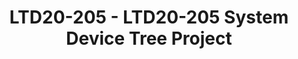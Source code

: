 ---
categories:
- ltd20
description: Today's heterogeneous SoCs are very hard to configure. Issues such as
  which cores, memory and devices belong to which operating systems, hypervisors and
  firmware is done in an ad-hoc, error prone way. Even harder is to set up shared
  resources, e.g. shared pages for virtio.<br><br>System Device Trees will change
  all that by extending today's device trees, used by Linux, Xen, U-Boot, etc. to
  describe the full system and also include configuration information on what belongs
  where. This will enable any operating environment, including open source and proprietary
  Real-Time Operating Systems to be configured form one true source. System Device
  Trees are part of the Linaro Device Tree Evolution Project.<br><br>This talk will
  discuss the progress that has been made up to date, both in terms of specification
  as well as tooling. The open source Lopper tool will be demonstrated with different
  backends to show how to "prune" the System Device Tree to a traditional Device Tree
  as well as generating "#define" information usable for an RTOS.
image:
  featured: 'true'
  path: https://static.linaro.org/connect/ltd20/images/LTD20-205.png
session_id: LTD20-205
session_room: Linaro Tech Days Track 1
session_slot:
  end_time: 2020-03-25 18:25
  start_time: 2020-03-25 18:00
session_speakers:
- speaker_bio: Bruce has worked in embedded software and linux for 20 years and has
    a variety of technical areas of interest. Ranging from kernel to virtualization/containers
    and edge system design.
  speaker_company: Xilinx
  speaker_image: http://avatars.sched.co/4/7c/7525594/avatar.jpg.320x320px.jpg?aed
  speaker_name: Bruce Ashfield
  speaker_position: Principal System Software Engineer
  speaker_role: attendee, speaker
- speaker_bio: Tomas Evensen is Chief Technology Officer, Embedded Software at Xilinx.<br
    /> In this role he is responsible for the embedded software strategy for<br />
    Xilinx All Programmable SoCs. Prior to joining Xilinx, Evensen was Chief<br />
    Technology Officer at Wind River for 7 years, as well as GM for the Wind<br />
    River Tools Division and VP of Engineering for the VxWorks operating system.<br
    /> Before that he was the creator of the Diab Data C/C++ compilers.<br /> Evensen
    received his MSEE at the Royal Institute of Technology in Stockholm, Sweden.<br
    />
  speaker_company: ''
  speaker_image: http://avatars.sched.co/0/4c/10468705/avatar.jpg.320x320px.jpg?0b9
  speaker_name: Tomas Evensen
  speaker_position: CTO Embedded SW - Xilinx
  speaker_role: speaker
session_track: IoT and Embedded
tag: session
tags: IoT and Embedded
title: LTD20-205 - LTD20-205 System Device Tree Project
---